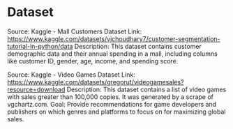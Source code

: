 # Dataset

Source:  Kaggle - Mall Customers Dataset
Link: https://www.kaggle.com/datasets/vjchoudhary7/customer-segmentation-tutorial-in-python/data
Description: This dataset contains customer demographic data and their annual spending in a mall, including columns like customer ID, gender, age, income, and spending score.


Source: Kaggle - Video Games Dataset
Link: https://www.kaggle.com/datasets/gregorut/videogamesales?resource=download
Description: This dataset contains a list of video games with sales greater than 100,000 copies. It was generated by a scrape of vgchartz.com.
Goal: Provide recommendations for game developers and publishers on which genres and platforms to focus on for maximizing global sales.
